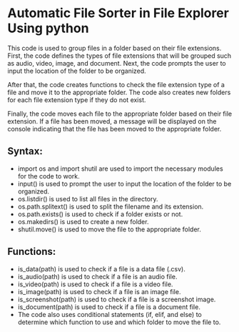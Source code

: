 # Automatic File Sorter in File Explorer Using python

This code is used to group files in a folder based on their file extensions. First, the code defines the types of file extensions that will be grouped such as audio, video, image, and document. Next, the code prompts the user to input the location of the folder to be organized.

After that, the code creates functions to check the file extension type of a file and move it to the appropriate folder. The code also creates new folders for each file extension type if they do not exist.

Finally, the code moves each file to the appropriate folder based on their file extension. If a file has been moved, a message will be displayed on the console indicating that the file has been moved to the appropriate folder.

## Syntax:

- import os and import shutil are used to import the necessary modules for the code to work.
- input() is used to prompt the user to input the location of the folder to be organized.
- os.listdir() is used to list all files in the directory.
- os.path.splitext() is used to split the filename and its extension.
- os.path.exists() is used to check if a folder exists or not.
- os.makedirs() is used to create a new folder.
- shutil.move() is used to move the file to the appropriate folder.

## Functions:

- is_data(path) is used to check if a file is a data file (.csv).
- is_audio(path) is used to check if a file is an audio file.
- is_video(path) is used to check if a file is a video file.
- is_image(path) is used to check if a file is an image file.
- is_screenshot(path) is used to check if a file is a screenshot image.
- is_document(path) is used to check if a file is a document file.
- The code also uses conditional statements (if, elif, and else) to determine which function to use and which folder to move the file to.
